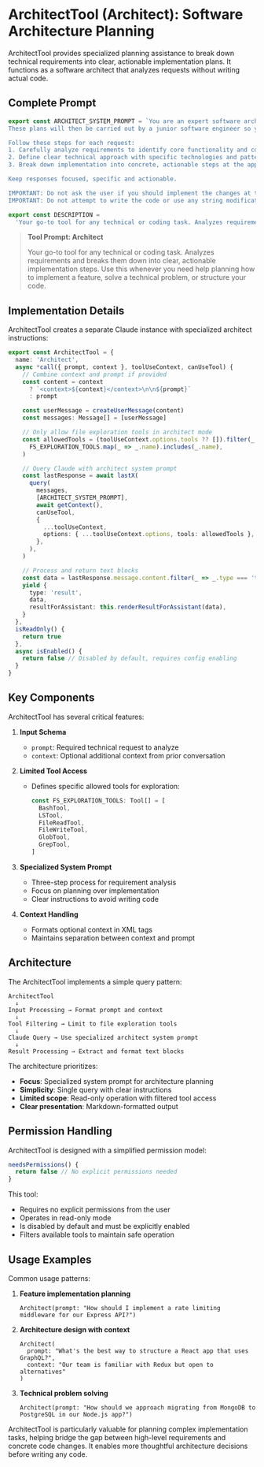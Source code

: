 # ArchitectTool (Architect): Software Architecture Planning

ArchitectTool provides specialized planning assistance to break down technical requirements into clear, actionable implementation plans. It functions as a software architect that analyzes requests without writing actual code.

## Complete Prompt

```typescript
export const ARCHITECT_SYSTEM_PROMPT = `You are an expert software architect. Your role is to analyze technical requirements and produce clear, actionable implementation plans.
These plans will then be carried out by a junior software engineer so you need to be specific and detailed. However do not actually write the code, just explain the plan.

Follow these steps for each request:
1. Carefully analyze requirements to identify core functionality and constraints
2. Define clear technical approach with specific technologies and patterns
3. Break down implementation into concrete, actionable steps at the appropriate level of abstraction

Keep responses focused, specific and actionable. 

IMPORTANT: Do not ask the user if you should implement the changes at the end. Just provide the plan as described above.
IMPORTANT: Do not attempt to write the code or use any string modification tools. Just provide the plan.`

export const DESCRIPTION =
  'Your go-to tool for any technical or coding task. Analyzes requirements and breaks them down into clear, actionable implementation steps. Use this whenever you need help planning how to implement a feature, solve a technical problem, or structure your code.'
```

> **Tool Prompt: Architect**
>
> Your go-to tool for any technical or coding task. Analyzes requirements and breaks them down into clear, actionable implementation steps. Use this whenever you need help planning how to implement a feature, solve a technical problem, or structure your code.

## Implementation Details

ArchitectTool creates a separate Claude instance with specialized architect instructions:

```typescript
export const ArchitectTool = {
  name: 'Architect',
  async *call({ prompt, context }, toolUseContext, canUseTool) {
    // Combine context and prompt if provided
    const content = context
      ? `<context>${context}</context>\n\n${prompt}`
      : prompt

    const userMessage = createUserMessage(content)
    const messages: Message[] = [userMessage]

    // Only allow file exploration tools in architect mode
    const allowedTools = (toolUseContext.options.tools ?? []).filter(_ =>
      FS_EXPLORATION_TOOLS.map(_ => _.name).includes(_.name),
    )

    // Query Claude with architect system prompt
    const lastResponse = await lastX(
      query(
        messages,
        [ARCHITECT_SYSTEM_PROMPT],
        await getContext(),
        canUseTool,
        {
          ...toolUseContext,
          options: { ...toolUseContext.options, tools: allowedTools },
        },
      ),
    )

    // Process and return text blocks
    const data = lastResponse.message.content.filter(_ => _.type === 'text')
    yield {
      type: 'result',
      data,
      resultForAssistant: this.renderResultForAssistant(data),
    }
  },
  isReadOnly() {
    return true
  },
  async isEnabled() {
    return false // Disabled by default, requires config enabling
  }
}
```

## Key Components

ArchitectTool has several critical features:

1. **Input Schema**
   - `prompt`: Required technical request to analyze
   - `context`: Optional additional context from prior conversation

2. **Limited Tool Access**
   - Defines specific allowed tools for exploration:
     ```typescript
     const FS_EXPLORATION_TOOLS: Tool[] = [
       BashTool,
       LSTool,
       FileReadTool,
       FileWriteTool,
       GlobTool,
       GrepTool,
     ]
     ```

3. **Specialized System Prompt**
   - Three-step process for requirement analysis
   - Focus on planning over implementation
   - Clear instructions to avoid writing code

4. **Context Handling**
   - Formats optional context in XML tags
   - Maintains separation between context and prompt

## Architecture

The ArchitectTool implements a simple query pattern:

```
ArchitectTool
  ↓
Input Processing → Format prompt and context
  ↓
Tool Filtering → Limit to file exploration tools
  ↓
Claude Query → Use specialized architect system prompt
  ↓
Result Processing → Extract and format text blocks
```

The architecture prioritizes:
- **Focus**: Specialized system prompt for architecture planning
- **Simplicity**: Single query with clear instructions
- **Limited scope**: Read-only operation with filtered tool access
- **Clear presentation**: Markdown-formatted output

## Permission Handling

ArchitectTool is designed with a simplified permission model:

```typescript
needsPermissions() {
  return false // No explicit permissions needed
}
```

This tool:
- Requires no explicit permissions from the user
- Operates in read-only mode
- Is disabled by default and must be explicitly enabled
- Filters available tools to maintain safe operation

## Usage Examples

Common usage patterns:

1. **Feature implementation planning**
   ```
   Architect(prompt: "How should I implement a rate limiting middleware for our Express API?")
   ```

2. **Architecture design with context**
   ```
   Architect(
     prompt: "What's the best way to structure a React app that uses GraphQL?", 
     context: "Our team is familiar with Redux but open to alternatives"
   )
   ```

3. **Technical problem solving**
   ```
   Architect(prompt: "How should we approach migrating from MongoDB to PostgreSQL in our Node.js app?")
   ```

ArchitectTool is particularly valuable for planning complex implementation tasks, helping bridge the gap between high-level requirements and concrete code changes. It enables more thoughtful architecture decisions before writing any code.

